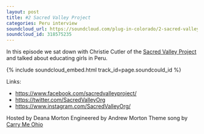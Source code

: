 ```yaml
---
layout: post
title: #2 Sacred Valley Project
categories: Peru interview
soundcloud_url: https://soundcloud.com/plug-in-colorado/2-sacred-valley-project
soundcloud_id: 318575235
---
```

In this episode we sat down with Christie Cutler of the [Sacred Valley Project](http://sacredvalleyproject.org) and talked about educating girls in Peru.

{% include soundcloud_embed.html track_id=page.soundcould_id %}

Links:

- https://www.facebook.com/sacredvalleyproject/
- https://twitter.com/SacredValleyOrg
- https://www.instagram.com/SacredValleyOrg/

Hosted by Deana Morton
Engineered by Andrew Morton
Theme song by [Carry Me Ohio](https://www.carrymeohio.com)
